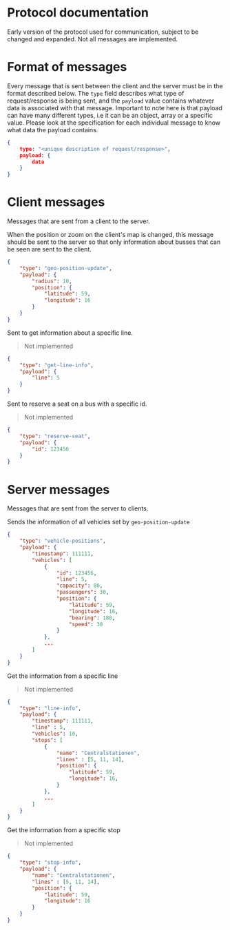 # Protocol documentation
Early version of the protocol used for communication, subject to be changed and expanded. Not all messages are implemented.

# Format of messages

Every message that is sent between the client and the server must be in the format described below. The `type` field describes what type of request/response is being sent, and the `payload` value contains whatever data is associated with that message. Important to note here is that payload can have many different types, i.e it can be an object, array or a specific value. Please look at the specification for each individual message to know what data the payload contains.

```json
{
    type: "<unique description of request/response>",
    payload: {
        data
    }
}
```

# Client messages
Messages that are sent from a client to the server.

When the position or zoom on the client's map is changed, this message should be sent to the server so that only information about busses that can be seen are sent to the client.
```json
{
    "type": "geo-position-update",
    "payload": {
        "radius": 10,
        "position": {
            "latitude": 59,
            "longitude": 16
        }
    }
}
```

Sent to get information about a specific line.
> Not implemented
```json
{
    "type": "get-line-info",
    "payload": {
        "line": 5
    }
}
```

Sent to reserve a seat on a bus with a specific id.
> Not implemented
```json
{
    "type": "reserve-seat",
    "payload": {
        "id": 123456
    }
}
```

# Server messages
Messages that are sent from the server to clients.

Sends the information of all vehicles set by `geo-position-update`
```json
{
    "type": "vehicle-positions",
    "payload": {
        "timestamp": 111111,
        "vehicles": [
            {
                "id": 123456,
                "line": 5,
                "capacity": 80,
                "passengers": 30,
                "position": {
                    "latitude": 59,
                    "longitude": 16,
                    "bearing": 180,
                    "speed": 30
                }
            },
            ...
        ]
    }
}
```

Get the information from a specific line
>  Not implemented
```json
{
	"type": "line-info",
	"payload": {
		"timestamp": 111111,
		"line" : 5,
    	"vehicles": 10,
        "stops": [
			{
				"name": "Centralstationen",
                "lines" : [5, 11, 14],
				"position": {
					"latitude": 59,
					"longitude": 16,
				}
			},
			...
		]
	}
}
```

Get the information from a specific stop
>  Not implemented
```json
{
	"type": "stop-info",
	"payload": {
        "name": "Centralstationen",
		"lines" : [5, 11, 14],
		"position": {
			"latitude": 59,
			"longitude": 16
		}
	}
}
```